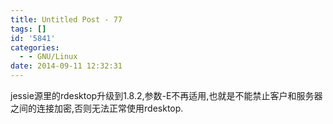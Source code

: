 ```yaml
---
title: Untitled Post - 77
tags: []
id: '5841'
categories:
  - - GNU/Linux
date: 2014-09-11 12:32:31
---
```


jessie源里的rdesktop升级到1.8.2,参数-E不再适用,也就是不能禁止客户和服务器之间的连接加密,否则无法正常使用rdesktop.